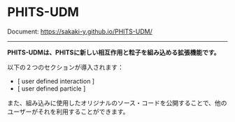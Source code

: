 # PHITS-UDM

Document: https://sakaki-y.github.io/PHITS-UDM/

---

**PHITS-UDMは、PHITSに新しい相互作用と粒子を組み込める拡張機能です。**

以下の２つのセクションが導入されます：

* [ user defined interaction ]
* [ user defined particle ]

また、組み込みに使用したオリジナルのソース・コードを公開することで、他のユーザーがそれを利用することができます。
